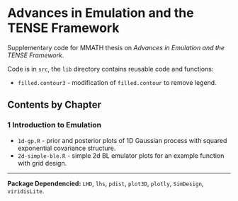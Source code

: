 # Advances in Emulation and the TENSE Framework

Supplementary code for MMATH thesis on _Advances in Emulation and the TENSE Framework_.

Code is in `src`, the `lib` directory contains reusable code and functions:
- `filled.contour3` - modification of `filled.contour` to remove legend.


## Contents by Chapter

### 1 Introduction to Emulation

- `1d-gp.R` - prior and posterior plots of 1D Gaussian process with squared exponential covariance structure.
- `2d-simple-ble.R` - simple 2d BL emulator plots for an example function with grid design.




---

**Package Dependencied:** `LHD`, `lhs`, `pdist`, `plot3D`, `plotly`, `SimDesign`, `viridisLite`.